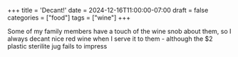 +++
title = 'Decant!'
date = 2024-12-16T11:00:00-07:00
draft = false
categories = ["food"]
tags = ["wine"]
+++

Some of my family members have a touch of the wine snob about them, so I always decant nice red wine when I serve it to them - although the $2 plastic sterilite jug fails to impress